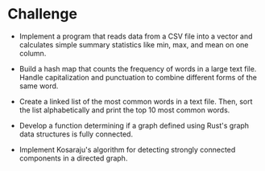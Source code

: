 # Challenge

- Implement a program that reads data from a CSV file into a vector and calculates simple summary statistics like min,
  max, and mean on one column.

- Build a hash map that counts the frequency of words in a large text file. Handle capitalization and punctuation to
  combine different forms of the same word.

- Create a linked list of the most common words in a text file. Then, sort the list alphabetically and print the top 10
  most common words.

- Develop a function determining if a graph defined using Rust's graph data structures is fully connected.

- Implement Kosaraju's algorithm for detecting strongly connected components in a directed graph.